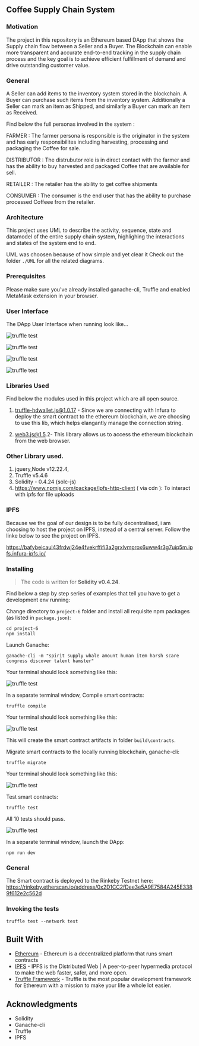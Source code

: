 ## Coffee Supply Chain System


### Motivation
The project in this repository is an Ethereum based DApp that shows the Supply chain flow between a Seller and a Buyer. The Blockchain can enable more transparent and accurate end-to-end tracking in the supply chain process and the key goal is to achieve efficient fulfillment of demand and drive outstanding customer value.


### General
A Seller can add items to the inventory system stored in the blockchain. A Buyer can purchase such items from the inventory system. Additionally a Seller can mark an item as Shipped, and similarly a Buyer can mark an item as Received.

Find below the full personas involved in the system : 

FARMER : The farmer persona is responsible is the originator in the system and has early responsibilites including harvesting, processing and packaging the Coffee for sale.

DISTRIBUTOR : The distrubutor role is in direct contact with the farmer and has the ability to buy harvested and packaged Coffee that are available for sell.

RETAILER : The retailer has the ability to get coffee shipments 

CONSUMER :  The consumer is the end user that has the ability to purchase processed Coffeee from the retailer.

### Architecture
This project uses UML to describe the activity, sequence, state and datamodel of the entire supply chain system, highlighing the interactions and states of the system end to end.

UML was choosen because of how simple and yet clear it 
Check out the folder `./UML` for all the related diagrams. 

### Prerequisites

Please make sure you've already installed ganache-cli, Truffle and enabled MetaMask extension in your browser.

### User Interface
The DApp User Interface when running look like...

![truffle test](images/ftc_product_overview.png)

![truffle test](images/ftc_farm_details.png)

![truffle test](images/ftc_product_details.png)

![truffle test](images/ftc_transaction_history.png)

### Libraries Used
Find below the modules used in this project which are all open source.

1. truffle-hdwallet.js@1.0.17 - Since we are connecting with Infura to deploy the smart contract to the ethereum blockchain, we are choosing to use this lib, which helps elangantly manage the connection string.

2. web3.js@1.5.2- This library allows us to access the ethereum blockchain from the web browser.


### Other Library used.
1. jquery,Node v12.22.4,
2. Truffle v5.4.6 
3. Solidity - 0.4.24 (solc-js)
4. https://www.npmjs.com/package/ipfs-http-client  ( via cdn ): To interact with ipfs for file uploads

### IPFS
Because we the goal of our design is to be fully decentralised, i am choosing to host the project on IPFS, instead of a central server. Follow the linke below to see the project on IPFS.

https://bafybeicaul43frdwj24e4fvekrffifi3a2grxlvmprox6uww4r3g7uip5m.ipfs.infura-ipfs.io/


### Installing

> The code is written for **Solidity v0.4.24**. 

Find below a step by step series of examples that tell you have to get a development env running:

Change directory to ```project-6``` folder and install all requisite npm packages (as listed in ```package.json```):

```
cd project-6
npm install
```

Launch Ganache:

```
ganache-cli -m "spirit supply whale amount human item harsh scare congress discover talent hamster"
```

Your terminal should look something like this:

![truffle test](images/ganache-cli.png)

In a separate terminal window, Compile smart contracts:

```
truffle compile
```

Your terminal should look something like this:

![truffle test](images/truffle_compile.png)

This will create the smart contract artifacts in folder ```build\contracts```.

Migrate smart contracts to the locally running blockchain, ganache-cli:

```
truffle migrate
```

Your terminal should look something like this:

![truffle test](images/truffle_migrate.png)

Test smart contracts:

```
truffle test
```

All 10 tests should pass.

![truffle test](images/truffle_test.png)

In a separate terminal window, launch the DApp:

```
npm run dev
```

### General

The Smart contract is deployed to the Rinkeby Testnet here:
https://rinkeby.etherscan.io/address/0x2D1CC2fDee3e5A9E7584A245E3389f612e2c562d


### Invoking the tests

`truffle test --network test`

## Built With

* [Ethereum](https://www.ethereum.org/) - Ethereum is a decentralized platform that runs smart contracts
* [IPFS](https://ipfs.io/) - IPFS is the Distributed Web | A peer-to-peer hypermedia protocol
to make the web faster, safer, and more open.
* [Truffle Framework](http://truffleframework.com/) - Truffle is the most popular development framework for Ethereum with a mission to make your life a whole lot easier.


## Acknowledgments

* Solidity
* Ganache-cli
* Truffle
* IPFS